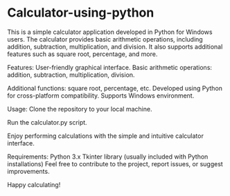 # Calculator-using-python

This is a simple calculator application developed in Python for Windows users. The calculator provides basic arithmetic operations, including addition, subtraction, multiplication, and division. It also supports additional features such as square root, percentage, and more.

Features:
User-friendly graphical interface.
Basic arithmetic operations: addition, subtraction, multiplication, division.

Additional functions: square root, percentage, etc.
Developed using Python for cross-platform compatibility.
Supports Windows environment.

Usage:
Clone the repository to your local machine.

Run the calculator.py script.

Enjoy performing calculations with the simple and intuitive calculator interface.

Requirements:
Python 3.x
Tkinter library (usually included with Python installations)
Feel free to contribute to the project, report issues, or suggest improvements. 

Happy calculating!
